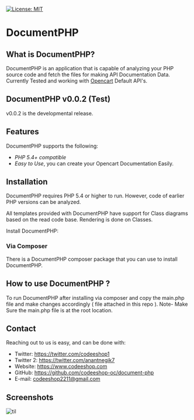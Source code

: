 [![License: MIT](https://img.shields.io/badge/License-MIT-green.svg)](https://opensource.org/licenses/MIT)

DocumentPHP
=============

What is DocumentPHP?
----------------------

DocumentPHP is an application that is capable of analyzing your PHP source code and fetch the files for making API Documentation Data.
Currently Tested and working with [Opencart](https://www.opencart.com/) Default API's.

DocumentPHP v0.0.2 (Test)
------------------------------------

v0.0.2 is the developmental release. 

Features
--------

DocumentPHP supports the following:

* *PHP 5.4+ compatible*
* *Easy to Use*, you can create your Opencart Documentation Easily.

Installation
------------

DocumentPHP requires PHP 5.4 or higher to run.
However, code of earlier PHP versions can be analyzed.

All templates provided with DocumentPHP have support for Class diagrams based on the read code base.
Rendering is done on Classes.

Install DocumentPHP:

### Via Composer

There is a DocumentPHP composer package that you can use to install DocumentPHP.

How to use DocumentPHP ?
-------------------------

To run DocumentPHP after installing via composer and copy the main.php file and make changes accordingly ( file attached in this repo ).
Note- Make Sure the main.php file is at the root location.

Contact
-------

Reaching out to us is easy, and can be done with:

* Twitter: https://twitter.com/codeeshop1
* Twitter 2: https://twitter.com/anantnegik7
* Website: https://www.codeeshop.com
* GitHub:  https://github.com/codeeshop-oc/document-php
* E-mail:  codeeshop2211@gmail.com

[Composer]: https://getcomposer.org/
[codeeshop mail]: mailto:codeeshop2211@gmail.com

Screenshots
-------------------------

![til](https://raw.githubusercontent.com/codeeshop-oc/document-php/main/screenshots/image1.png)
